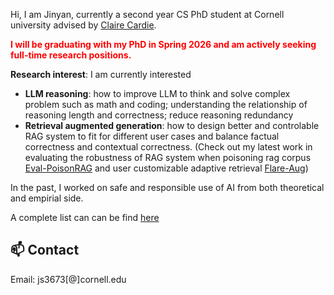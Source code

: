 Hi, I am Jinyan, currently a second year CS PhD student at Cornell university advised by [Claire Cardie](https://www.cs.cornell.edu/home/cardie/).

<span style="color:red; font-weight:bold">I will be graduating with my PhD in Spring 2026 and am actively seeking full-time research positions.</span>





**Research interest**: I am currently interested
- **LLM reasoning**: how to improve LLM to think and solve complex problem such as math and coding; understanding the relationship of reasoning length and correctness; reduce reasoning redundancy
- **Retrieval augmented generation**: how to design better and controlable RAG system to fit for different user cases and balance factual correctness and contextual correctness. (Check out my latest work in evaluating the robustness of RAG system when poisoning rag corpus [Eval-PoisonRAG](https://arxiv.org/pdf/2412.16708) and user customizable adaptive retrieval [Flare-Aug](https://arxiv.org/pdf/2502.12145v1))



In the past, I worked on safe and responsible use of AI from both theoretical and empirial side. 

A complete list can can be find [here](https://jinyansu1.github.io/Publications.html)

  
## 📫 Contact
Email: js3673[@]cornell.edu





